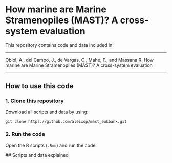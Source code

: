 # How marine are Marine Stramenopiles (MAST)? A cross-system evaluation 

This repository contains code and data included in:

--------
Obiol, A., del Campo, J., de Vargas, C., Mahé, F., and Massana R. How marine are Marine Stramenopiles (MAST)? A cross-system evaluation 

--------

## How to use this code

### 1. Clone this repository

Download all scripts and data by using:

```
git clone https://github.com/aleixop/mast_eukbank.git
```

### 2. Run the code

Open the R scripts (`.Rmd`) and run the code.

## Scripts and data explained
